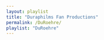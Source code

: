 ```yaml
---
layout: playlist
title: "Duraphilms Fan Productions"
permalink: /DuRoehre/
playlist: "DuRoehre"
---
```

